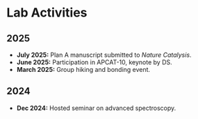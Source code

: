 # Lab Activities

## 2025
- **July 2025:** Plan A manuscript submitted to *Nature Catalysis*.
- **June 2025:** Participation in APCAT-10, keynote by DS.
- **March 2025:** Group hiking and bonding event.

## 2024
- **Dec 2024:** Hosted seminar on advanced spectroscopy.

